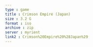 ```yaml
---
type : game
title : Crimson Empire (Japan)
size : 3.2 G
format : iso
archive : zip
server : myrient
link2 : Crimson%20Empire%20%28Japan%29
---
```

